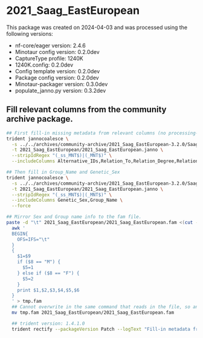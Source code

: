 # 2021_Saag_EastEuropean

This package was created on 2024-04-03 and was processed using the following versions:

- nf-core/eager version: 2.4.6
- Minotaur config version: 0.2.0dev
- CaptureType profile: 1240K
- 1240K.config: 0.2.0dev
- Config template version: 0.2.0dev
- Package config version: 0.2.0dev
- Minotaur-packager version: 0.3.0dev
- populate_janno.py version: 0.3.2dev

## Fill relevant columns from the community archive package.

```bash
## First fill-in missing metadata from relevant columns (no processing-based info).
trident jannocoalesce \
  -s ../../archives/community-archive/2021_Saag_EastEuropean-3.2.0/Saag_EastEurope.janno \
  -t 2021_Saag_EastEuropean/2021_Saag_EastEuropean.janno \
  --stripIdRegex "(_ss_MNT$)|(_MNT$)" \
  --includeColumns Alternative_IDs,Relation_To,Relation_Degree,Relation_Type,Relation_Note,Collection_ID,Country,Country_ISO,Location,Site,Latitude,Longitude,Date_Type,Date_C14_Labnr,Date_C14_Uncal_BP,Date_C14_Uncal_BP_Err,Date_BC_AD_Start,Date_BC_AD_Median,Date_BC_AD_Stop,Date_Note,MT_Haplogroup,Y_Haplogroup,Source_Tissue,Primary_Contact,Note,Keywords

## Then fill in Group_Name and Genetic_Sex
trident jannocoalesce \
  -s ../../archives/community-archive/2021_Saag_EastEuropean-3.2.0/Saag_EastEurope.janno \
  -t 2021_Saag_EastEuropean/2021_Saag_EastEuropean.janno \
  --stripIdRegex "(_ss_MNT$)|(_MNT$)" \
  --includeColumns Genetic_Sex,Group_Name \
  --force

## Mirror Sex and Group name info to the fam file.
paste -d "\t" 2021_Saag_EastEuropean/2021_Saag_EastEuropean.fam <(cut -f 1-3 2021_Saag_EastEuropean/2021_Saag_EastEuropean.janno |tail -n +2) | \
  awk '
  BEGIN{
    OFS=IFS="\t"
  }
  {
    $1=$9
    if ($8 == "M") {
      $5=1
    } else if ($8 == "F") {
      $5=2
    }
    print $1,$2,$3,$4,$5,$6
  }
  ' > tmp.fam
  ## Cannot overwrite in the same command that reads in the file, so an extra mv is needed.
  mv tmp.fam 2021_Saag_EastEuropean/2021_Saag_EastEuropean.fam

  ## trident version: 1.4.1.0
  trident rectify --packageVersion Patch --logText "Fill-in metadata from community-archive: 2021_Saag_EastEuropean-3.2.0" --checksumAll -d .
```
